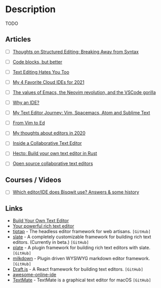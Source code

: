 # Description

TODO


## Articles

- [ ] [Thoughts on Structured Editing: Breaking Away from Syntax](https://mbuffett.com/posts/structured-editing-syntax/)
- [ ] [Code blocks, but better](https://ped.ro/blog/code-blocks-but-better)
- [ ] [Text Editing Hates You Too](https://lord.io/text-editing-hates-you-too/)
- [ ] [My 4 Favorite Cloud IDEs for 2021](https://betterprogramming.pub/my-4-favorite-cloud-ides-for-2021-2f3c09d78eaa)
- [ ] [The values of Emacs, the Neovim revolution, and the VSCode gorilla](https://www.murilopereira.com/the-values-of-emacs-the-neovim-revolution-and-the-vscode-gorilla/)
- [ ] [Why an IDE?](https://matklad.github.io/2020/11/11/yde.html)
- [ ] [My Text Editor Journey: Vim, Spacemacs, Atom and Sublime Text](https://thume.ca/2017/03/04/my-text-editor-journey-vim-spacemacs-atom-and-sublime-text/)
- [ ] [From Vim to Ed](http://blog.cretaria.com/posts/from-vim-to-ed.html)
- [ ] [My thoughts about editors in 2020](https://phaazon.net/blog/blog/editors-in-2020)
- [ ] [Inside a Collaborative Text Editor](https://caolan.uk/articles/inside-a-collaborative-text-editor/)
- [ ] [Hecto: Build your own text editor in Rust](https://www.philippflenker.com/hecto/)
- [ ] [Open source collaborative text editors](https://juretriglav.si/open-source-collaborative-text-editors/)


## Courses / Videos

- [ ] [Which editor/IDE does Bisqwit use? Answers & some history](https://youtu.be/ZMBQmhO8KqI)


## Links

- [Build Your Own Text Editor](https://viewsourcecode.org/snaptoken/kilo/index.html)
- [Your powerful rich text editor](https://quilljs.com/)
- [tiptap](https://github.com/ueberdosis/tiptap) - The headless editor framework for web artisans. `[GitHub]`
- [slate](https://github.com/ianstormtaylor/slate) -  A completely customizable framework for building rich text editors. (Currently in beta.) `[GitHub]`
- [plate](https://github.com/udecode/plate) -  A plugin framework for building rich text editors with slate. `[GitHub]`
- [milkdown](https://github.com/Saul-Mirone/milkdown) - Plugin driven WYSIWYG markdown editor framework. `[GitHub]`
- [Draft.js](https://github.com/facebook/draft-js) - A React framework for building text editors. `[GitHub]`
- [awesome-online-ide](https://github.com/styfle/awesome-online-ide)
- [TextMate](https://github.com/textmate/textmate) - TextMate is a graphical text editor for macOS `[GitHub]`
